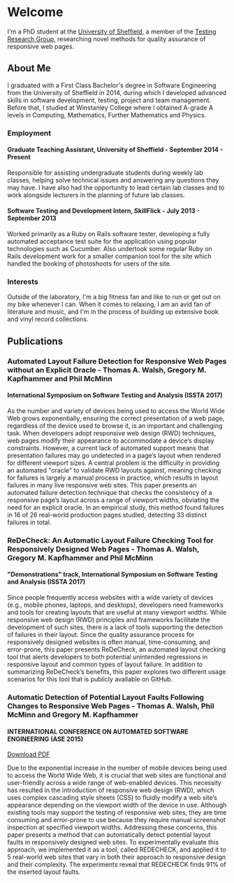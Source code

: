 # Welcome

I'm a PhD student at the [University of Sheffield](http://shef.ac.uk), a member of the [Testing Research Group](https://www.sheffield.ac.uk/dcs/research/groups/testing/home), researching novel methods for quality assurance of responsive web pages.

## About Me

I graduated with a First Class Bachelor's degree in Software Engineering from the University of Sheffield in 2014, during which I developed advanced skills in software development, testing, project and team management. Before that, I studied at Winstanley College where I obtained A-grade A levels in Computing, Mathematics, Further Mathematics and Physics.

### Employment

#### Graduate Teaching Assistant, University of Sheffield - September 2014 - Present
Responsible for assisting undergraduate students during weekly lab classes, helping solve technical issues and answering any questions they may have. I have also had the opportunity to lead certain lab classes and to work alongside lecturers in the planning of future lab classes.

#### Software Testing and Development Intern, SkillFlick - July 2013 - September 2013
Worked primarily as a Ruby on Rails software tester, developing a fully automated acceptance test suite for the application using popular technologies such as Cucumber. Also undertook some regular Ruby on Rails development work for a smaller companion tool for the site which handled the booking of photoshoots for users of the site.

### Interests

Outside of the laboratory, I'm a big fitness fan and like to run or get out on my bike whenever I can. When it comes to relaxing, I am an avid fan of literature and music, and I'm in the process of building up extensive book and vinyl record collections.

## Publications

### Automated Layout Failure Detection for Responsive Web Pages without an Explicit Oracle - Thomas A. Walsh, Gregory M. Kapfhammer and Phil McMinn
#### International Symposium on Software Testing and Analysis (ISSTA 2017)

As the number and variety of devices being used to access the World Wide Web grows exponentially, ensuring the correct presentation of a web page, regardless of the device used to browse it, is an important and challenging task. When developers adopt responsive web design (RWD) techniques, web pages modify their appearance to accommodate a device’s display constraints. However, a current lack of automated support means that presentation failures may go undetected in a page’s layout when rendered for different viewport sizes. A central problem is the difficulty in providing an automated "oracle" to validate RWD layouts against, meaning checking for failures is largely a manual process in practice, which results in layout failures in many live responsive web sites. This paper presents an automated failure detection technique that checks the consistency of a responsive page’s layout across a range of viewport widths, obviating the need for an explicit oracle. In an empirical study, this method found failures in 16 of 26 real-world production pages studied, detecting 33 distinct failures in total.

### ReDeCheck: An Automatic Layout Failure Checking Tool for Responsively Designed Web Pages - Thomas A. Walsh, Gregory M. Kapfhammer and Phil McMinn
#### "Demonstrations" track, International Symposium on Software Testing and Analysis (ISSTA 2017)

Since people frequently access websites with a wide variety of devices (e.g., mobile phones, laptops, and desktops), developers need frameworks and tools for creating layouts that are useful at many viewport widths. While responsive web design (RWD) principles and frameworks facilitate the development of such sites, there is a lack of tools supporting the detection of failures in their layout. Since the quality assurance process for responsively designed websites is often manual, time-consuming, and error-prone, this paper presents ReDeCheck, an automated layout checking tool that alerts developers to both potential unintended regressions in responsive layout and common types of layout failure. In addition to summarizing ReDeCheck’s benefits, this paper explores two different usage scenarios for this tool that is publicly available on GitHub.

### Automatic Detection of Potential Layout Faults Following Changes to Responsive Web Pages - Thomas A. Walsh, Phil McMinn and Gregory M. Kapfhammer
#### INTERNATIONAL CONFERENCE ON AUTOMATED SOFTWARE ENGINEERING (ASE 2015)

[Download PDF](ase2015.pdf)

Due to the exponential increase in the number of mobile devices being used to access the World Wide Web, it is crucial that web sites are functional and user-friendly across a wide range of web-enabled devices. This necessity has resulted in the introduction of responsive web design (RWD), which uses complex cascading style sheets (CSS) to fluidly modify a web site’s appearance depending on the viewport width of the device in use. Although existing tools may support the testing of responsive web sites, they are time consuming and error-prone to use because they require manual screenshot inspection at specified viewport widths. Addressing these concerns, this paper presents a method that can automatically detect potential layout faults in responsively designed web sites. To experimentally evaluate this approach, we implemented it as a tool, called REDECHECK, and applied it to 5 real-world web sites that vary in both their approach to responsive design and their complexity. The experiments reveal that REDECHECK finds 91% of the inserted layout faults.
